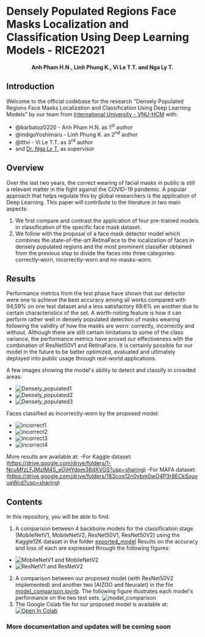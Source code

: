 # Densely Populated Regions Face Masks Localization and Classification Using Deep Learning Models - RICE2021

<p align="center">
  <b>Anh Pham H.N., Linh Phung K., Vi Le T.T. and Nga Ly T.</b></span>
</p>

## Introduction
Welcome to the official codebase for the research "Densely Populated Regions Face Masks Localization and Classification Using Deep Learning Models" by our team from [International University - VNU-HCM](https://hcmiu.edu.vn/en/) with:
- @barbatoz0220 - Anh Pham H.N. as 1<sup>st</sup> author
- @indigoYoshimaru - Linh Phung K. as 2<sup>nd</sup> author
- @lttvi - Vi Le T.T. as 3<sup>rd</sup> author
- and [Dr. Nga Ly T.](https://it.hcmiu.edu.vn/user/ltnga/) as supervisor

## Overview
Over the last two years, the correct wearing of facial masks in public is still a relevant matter in the fight against the COVID-19 pandemic.
A popular approach that helps regulate this by global researchers is the application of Deep Learning.
This paper will contribute to the literature in two main aspects:

1. We first compare and contrast the application of four pre-trained models in classification of the specific face mask dataset.
2. We follow with the proposal of a face mask detector model which combines the state-of-the-art RetinaFace to the localization of faces in densely populated regions and the most prominent classifier obtained from the previous step to divide the faces into three categories: correctly-worn, incorrectly-worn and no-masks-worn.

## Results
Performance metrics from the test phase have shown that our detector were one to achieve the best accuracy among all works compared with 94,59% on one test dataset and a less satisfactory 69.6% on another due to certain characteristics of the set. A worth-noting feature is how it can perform rather well in densely populated detection of masks wearing following the validity of how the masks are worn: correctly, incorrectly and without. Although there are still certain limitations to some of the class variance, the performance metrics have proved our effectiveness with the combination of ResNet50V1 and RetinaFace. It is certainly possible for our model in the future to be better optimized, evaluated and ultimately deployed into public usage through real-world applications.

A few images showing the model's ability to detect and classify in crowded areas:
- ![Densely_populated1](https://github.com/barbatoz0220/FMD-RICE2021/blob/master/figures/maksssksksss110.png)
- ![Densely_populated2](https://github.com/barbatoz0220/FMD-RICE2021/blob/master/figures/maksssksksss296.png)
- ![Densely_populated3](https://github.com/barbatoz0220/FMD-RICE2021/blob/master/figures/maksssksksss52.png)

Faces classified as Incorrectly-worn by the proposed model:
- ![incorrect1](https://github.com/barbatoz0220/FMD-RICE2021/blob/master/figures/test_00000066.jpg)
- ![incorrect2](https://github.com/barbatoz0220/FMD-RICE2021/blob/master/figures/test_00000078.jpg)
- ![incorrect3](https://github.com/barbatoz0220/FMD-RICE2021/blob/master/figures/test_00000745.jpg)
- ![incorrect4](https://github.com/barbatoz0220/FMD-RICE2021/blob/master/figures/test_00001137.jpg)

More results are available at: 
 -For Kaggle dataset: (https://drive.google.com/drive/folders/1-NcuMfzLFJMzlM4S_eOjHYdpm38dXVGS?usp=sharing)
 -For MAFA dataset: (https://drive.google.com/drive/folders/183coq12n0vbm0wO4P3r8ECkSouyueWcd?usp=sharing)
## Contents
In this repository, you will be able to find:
1. A comparison between 4 backbone models for the classification stage (MobileNetV1, MobileNetV2, ResNet50V1, ResNet50V2)
using the Kaggle12K dataset in the folder [exported_model](https://github.com/barbatoz0220/FMD-RICE2021/tree/master/exported_models/trained-on-kaggle12k)
Results on the accuracy and loss of each are expressed through the following figures:
- ![MobileNetV1 and MobileNetV2](https://github.com/barbatoz0220/FMD-RICE2021/blob/master/figures/mobilenets_acc_loss.PNG)
- ![ResNetV1 and ResNetV2](https://github.com/barbatoz0220/FMD-RICE2021/blob/master/figures/resnet_acc_loss.PNG)
2. A comparison between our proposed model (with ResNet50V2 implemented) and another two (AIZOO and Neuralet) in the file [model_comparison.ipynb](https://github.com/barbatoz0220/FMD-RICE2021/blob/master/model_comparison.ipynb). The following figure illustrates each model's performance on the two test sets. ![model_comparison](https://github.com/barbatoz0220/FMD-RICE2021/blob/master/figures/proposed-aizoo-neuralet.PNG)
3. The Google Colab file for our proposed model is available at: [![Open In Colab](https://colab.research.google.com/assets/colab-badge.svg)](https://colab.research.google.com/gist/indigoYoshimaru/11a0f157ee6813c174b5e2b0eb4a36e0/mask_detector.ipynb)

### More documentation and updates will be coming soon
